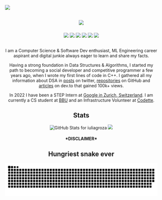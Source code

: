 <img align="left" src="https://visitor-badge.laobi.icu/badge?page_id=KushalTanna24.KushalTanna24">
<h1 align="center">
  <a href="https://git.io/typing-svg">
    <img src="https://readme-typing-svg.herokuapp.com/?lines=Heya!;I'm+Iulia;&center=true&size=30">
  </a>
</h1>
<div align="center"> 
  <a href="https://www.linkedin.com/in/iuliadianagroza/" target="_blank"><img src="https://img.shields.io/badge/-LinkedIn-%230077B5?style=for-the-badge&logo=linkedin&logoColor=white"></a> 
  <a href="https://twitter.com/_iuliagroza" target="_blank"><img src="https://img.shields.io/badge/Twitter-1DA1F2?style=for-the-badge&logo=twitter&logoColor=white"></a>
  <a href="https://www.instagram.com/grozaiulia/?hl=en" target="_blank"><img src="https://img.shields.io/badge/Instagram-E4405F?style=for-the-badge&logo=instagram&logoColor=white"></a> 
  <a href = "mailto:iuliag523@gmail.com" target="_blank"><img src="https://img.shields.io/badge/-Gmail-%23333?style=for-the-badge&logo=gmail&logoColor=white"></a>
  <a href="https://dev.to/iuliagroza" target="_blank"><img src="https://img.shields.io/badge/dev.to-0A0A0A?style=for-the-badge&logo=devdotto&logoColor=white"></a> 
  <a href="https://medium.com/@iuliagroza" target="_blank"><img src="https://img.shields.io/badge/Medium-12100E?style=for-the-badge&logo=medium&logoColor=white"></a> 
  <p> <br>I am a Computer Science & Software Dev enthusiast, ML Engineering career aspirant and digital junkie always eager to learn and share my facts.</p>
  <p> Having a strong foundation in Data Structures & Algorithms, I started my path to becoming a social developer and competitive programmer a few years ago, when I wrote my first lines of code in C++. I gathered all my information about DSA in <a href="https://twitter.com/gg_iulia/status/1300844578644389894" target="_blank">posts</a> on twitter, <a href="https://github.com/iuliagroza/Algorithms" target="_blank">repositories</a> on GitHub and <a href="https://dev.to/iuliagroza/complete-introduction-to-the-30-most-essential-data-structures-algorithms-43kd" target="_blank">articles</a> on dev.to that gained 100k+ views.</p> 
  <p>In 2022 I have been a STEP Intern at <a href="https://careers.google.com/stories/5-surprises-about-google-zurich/?hl=en_US" target="_blank">Google in Zurich, Switzerland</a>. I am currently a CS student at <a href="http://www.cs.ubbcluj.ro/en/" target="_blank">BBU</a> and an Infrastructure Volunteer at <a href="https://github.com/codettero" target="_blank">Codette</a>.</div>
  </p>
<div align="center">
  <h2>Stats</h2>
  <img src="https://github-readme-stats.vercel.app/api?username=iuliagroza&show_icons=true&theme=dracula" alt="GitHub Stats for iuliagroza" width="700">
  <img src="https://github-readme-streak-stats.herokuapp.com?user=iuliagroza&theme=jolly" width="700">
</div>
<div align="center">
  <h4>*DISCLAIMER*</h4>
  <h2>Hungriest snake ever</h2> 
  <img src="https://github.com/iuliagroza/iuliagroza/blob/output/github-contribution-grid-snake.svg"/>
</div>
